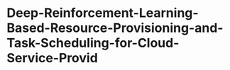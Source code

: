 # Deep-Reinforcement-Learning-Based-Resource-Provisioning-and-Task-Scheduling-for-Cloud-Service-Provid

